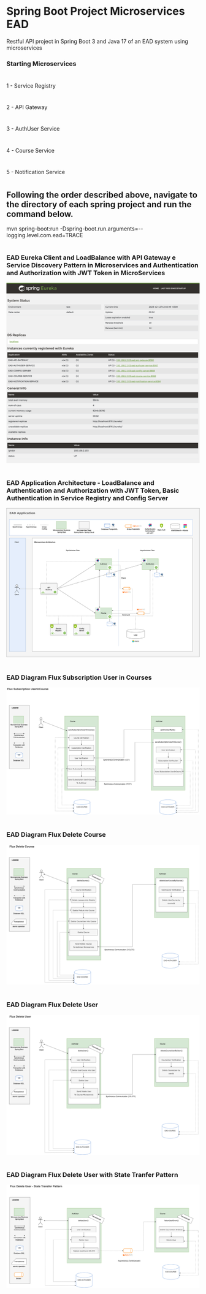# Spring Boot Project Microservices EAD
Restful API project in Spring Boot 3 and Java 17 of an EAD system using microservices

### Starting Microservices
#
1 - Service Registry
#
2 - API Gateway
#
3 - AuthUser Service
#
4 - Course Service
#
5 - Notification Service
#
## Following the order described above, navigate to the directory of each spring project and run the command below.
mvn spring-boot:run -Dspring-boot.run.arguments=--logging.level.com.ead=TRACE

#

### EAD Eureka Client and LoadBalance with API Gateway e Service Discovery Pattern in Microservices and Authentication and Authorization with JWT Token in MicroServices
![EAD Architecture](https://github.com/devadilson/springboot_ms_ead/blob/main/ead_diagram/Spring_Eureka_V2.png?raw=true)

#
### EAD Application Architecture - LoadBalance and Authentication and Authorization with JWT Token, Basic Authentication in Service Registry and Config Server
![EAD Architecture](https://github.com/devadilson/springboot_ms_ead/blob/main/ead_diagram/EAD-Arquitetura-Microservices_V2.png?raw=true)

#
### EAD Diagram Flux Subscription User in Courses
![EAD Flux Subscription User in Course](https://github.com/devadilson/springboot_ms_ead/blob/main/ead_diagram/Diagrama-Flux-Subscription-UserInCourse.drawio.png?raw=true)

#
### EAD Diagram Flux Delete Course
![EAD Diagram Flux Delete Course](https://github.com/devadilson/springboot_ms_ead/blob/main/ead_diagram/Flux-Delete-Course.drawio.png?raw=true)

#
### EAD Diagram Flux Delete User
![EAD Diagram Flux Delete User](https://github.com/devadilson/springboot_ms_ead/blob/main/ead_diagram/Flux-Delete-User.drawio.png?raw=true)

#
### EAD Diagram Flux Delete User with State Tranfer Pattern
![EAD Eureka Client and LoadBalance with API Gateway e Service Discovery Pattern in Microservices](https://github.com/devadilson/springboot_ms_ead/blob/main/ead_diagram/EAD-Arquitetura-Microservices_V2_Flux_Delete_User_State_Transfer.png?raw=true)
